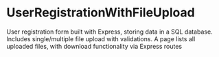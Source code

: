 # UserRegistrationWithFileUpload
User registration form built with Express, storing data in a SQL database. Includes single/multiple file upload with validations. A page lists all uploaded files, with download functionality via Express routes
